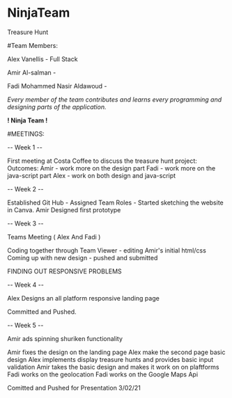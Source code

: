 # NinjaTeam
Treasure Hunt

#Team Members: 

Alex Vanellis - Full Stack

Amir Al-salman - 

Fadi Mohammed Nasir Aldawoud - 

_Every member of the team contributes and learns every programming and designing parts of the application._

**! Ninja Team !** 

#MEETINGS:

-- Week 1 --

First meeting at Costa Coffee to discuss the treasure hunt project:
    Outcomes: 
        Amir - work more on the design part 
        Fadi - work more on the java-script part
        Alex - work on both design and java-script 

-- Week 2 --

Established Git Hub - Assigned Team Roles - Started sketching the website in Canva.
Amir Designed first prototype

-- Week 3 --

Teams Meeting ( Alex And Fadi ) 

Coding together through Team Viewer - editing Amir's initial html/css
Coming up with new design - pushed and submitted

FINDING OUT RESPONSIVE PROBLEMS

-- Week 4 --

Alex Designs an all platform responsive landing page

Committed and Pushed.

-- Week 5 --

Amir ads spinning shuriken functionality 

Amir fixes the design on the landing page
Alex make the second page basic design
Alex implements display treasure hunts and provides basic input validation
Amir takes the basic design and makes it work on on plaftforms
Fadi works on the geolocation
Fadi works on the Google Maps Api 

Comitted and Pushed for Presentation 3/02/21
